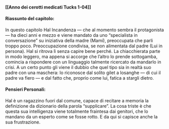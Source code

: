 #### [[Anno dei cerotti medicati Tucks 1-04]]

#### Riassunto del capitolo:
In questo capitolo Hal Incandenza — che al momento sembra il protagonista — ha dieci anni e mezzo e viene mandato da uno “specialista in conversazione” su iniziativa della madre (Mami), preoccupata che parli troppo poco. Preoccupazione condivisa, se non alimentata dal padre (Lui in persona).
Hal si ritrova lì senza capire bene perché. La chiacchierata parte in modo leggero, ma appena si accorge che l’altro lo prende sottogamba, comincia a rispondere con un linguaggio talmente ricercato da mandarlo in crisi. A un certo punto gli viene il dubbio che quel tipo sia in realtà suo padre con una maschera: lo riconosce dal solito gilet a losanghe — di cui il padre va fiero — e dal fatto che, proprio come lui, fatica a stargli dietro.

#### Pensieri Personali:
Hal è un ragazzino fuori dal comune, capace di recitare a memoria la definizione da dizionario della parola “supplicare”. La cosa triste è che questa sua intelligenza viene totalmente fraintesa dai genitori, che lo mandano da un esperto come se fosse rotto. E da qui si capisce anche la sua frustrazione.